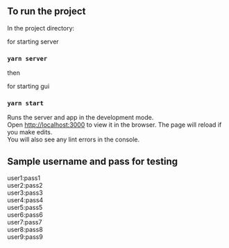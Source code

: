 ## To run the project

In the project directory:

for starting server

### `yarn server`

then

for starting gui

### `yarn start`

Runs the server and app in the development mode.<br />
Open [http://localhost:3000](http://localhost:3000) to view it in the browser.
The page will reload if you make edits.<br />
You will also see any lint errors in the console.

## Sample username and pass for testing
user1:pass1<br />
user2:pass2<br />
user3:pass3<br />
user4:pass4<br />
user5:pass5<br />
user6:pass6<br />
user7:pass7<br />
user8:pass8<br />
user9:pass9<br />

